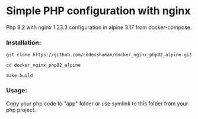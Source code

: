 # Simple PHP configuration with nginx

Php 8.2 with nginx 1.23.3 configuration in alpine 3.17 from docker-compose.

### Installation:

``git clone https://github.com/codesshaman/docker_nginx_php82_alpine.git``

``cd docker_nginx_php82_alpine``

``make build``

### Usage:

Copy your php code to "app" folder or use symlink to this folder from your php project.